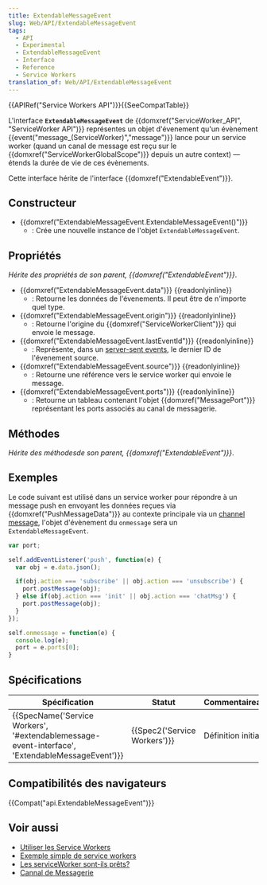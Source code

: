 ```yaml
---
title: ExtendableMessageEvent
slug: Web/API/ExtendableMessageEvent
tags:
  - API
  - Experimental
  - ExtendableMessageEvent
  - Interface
  - Reference
  - Service Workers
translation_of: Web/API/ExtendableMessageEvent
---
```

{{APIRef("Service Workers API")}}{{SeeCompatTable}}

L'interface **`ExtendableMessageEvent`** de {{domxref("ServiceWorker_API", "ServiceWorker API")}} représentes un objet d'évenement qu'un évènement {{event("message_(ServiceWorker)","message")}} lance pour un service worker (quand un canal de message est reçu sur le {{domxref("ServiceWorkerGlobalScope")}} depuis un autre context) — étends la durée de vie de ces évènements.

Cette interface hérite de l'interface {{domxref("ExtendableEvent")}}.

## Constructeur

- {{domxref("ExtendableMessageEvent.ExtendableMessageEvent()")}}
  - : Crée une nouvelle instance de l'objet `ExtendableMessageEvent`.

## Propriétés

_Hérite des propriétés de son parent,_ _{{domxref("ExtendableEvent")}}_.

- {{domxref("ExtendableMessageEvent.data")}} {{readonlyinline}}
  - : Retourne les données de l'évenements. Il peut être de n'importe quel type.
- {{domxref("ExtendableMessageEvent.origin")}} {{readonlyinline}}
  - : Retourne l'origine du {{domxref("ServiceWorkerClient")}} qui envoie le message.
- {{domxref("ExtendableMessageEvent.lastEventId")}} {{readonlyinline}}
  - : Représente, dans un [server-sent events](en-US/docs/Server-sent_events/Using_server-sent_events), le dernier ID de l'évenement source.
- {{domxref("ExtendableMessageEvent.source")}} {{readonlyinline}}
  - : Retourne une référence vers le service worker qui envoie le message.
- {{domxref("ExtendableMessageEvent.ports")}} {{readonlyinline}}
  - : Retourne un tableau contenant l'objet {{domxref("MessagePort")}} représentant les ports associés au canal de messagerie.

## Méthodes

_Hérite des méthodesde son parent, {{domxref("ExtendableEvent")}}_.

## Exemples

Le code suivant est utilisé dans un service worker pour répondre à un message push en envoyant les données reçues via  {{domxref("PushMessageData")}} au contexte principale via un [channel message](/en-US/docs/Web/API/Channel_Messaging_API), l'objet d'évènement du `onmessage` sera un `ExtendableMessageEvent`.

```js
var port;

self.addEventListener('push', function(e) {
  var obj = e.data.json();

  if(obj.action === 'subscribe' || obj.action === 'unsubscribe') {
    port.postMessage(obj);
  } else if(obj.action === 'init' || obj.action === 'chatMsg') {
    port.postMessage(obj);
  }
});

self.onmessage = function(e) {
  console.log(e);
  port = e.ports[0];
}
```

## Spécifications

| Spécification                                                                                                                    | Statut                               | Commentaireaire      |
| -------------------------------------------------------------------------------------------------------------------------------- | ------------------------------------ | -------------------- |
| {{SpecName('Service Workers', '#extendablemessage-event-interface', 'ExtendableMessageEvent')}} | {{Spec2('Service Workers')}} | Définition initiale. |

## Compatibilités des navigateurs

{{Compat("api.ExtendableMessageEvent")}}

## Voir aussi

- [Utiliser les Service Workers](/en-US/docs/Web/API/ServiceWorker_API/Using_Service_Workers)
- [Exemple simple de service workers](https://github.com/mdn/sw-test)
- [Les serviceWorker sont-ils prêts?](https://jakearchibald.github.io/isserviceworkerready/)
- [Cannal de Messagerie](/en-US/docs/Web/API/Channel_Messaging_API)
